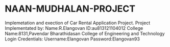 # NAAN-MUDHALAN-PROJECT
Implemetation and exection of Car Rental Application Project.
Project Implementated by:
Name:R.Elangovan
ID:au813121104012
College Name:8131,Pavendar Bharathidasan College of Engineering and Technology
Login Credentials:
Username:Elangovan
Password:Elangovan93
